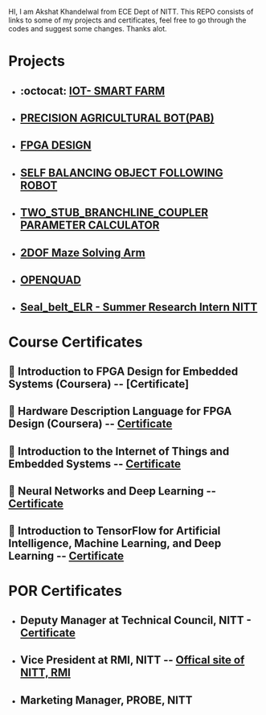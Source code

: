 HI, I am Akshat Khandelwal from ECE Dept of NITT.
This REPO consists of links to some of my projects and certificates, feel free to go through the codes and suggest some changes. Thanks alot.
# Projects
- ## :octocat: [IOT- SMART FARM](https://github.com/kakshat1205/IOT_Smart_Farm)

- ## [PRECISION AGRICULTURAL BOT(PAB)](https://github.com/kakshat1205/PAB)

- ## [FPGA DESIGN](https://github.com/kakshat1205/FPGA_Design)

- ## [SELF BALANCING OBJECT FOLLOWING ROBOT](https://github.com/kakshat1205/self-balancing-bot)

- ## [TWO_STUB_BRANCHLINE_COUPLER PARAMETER CALCULATOR](https://github.com/kakshat1205/Two_Stub_Branchline-Coupler)

- ## [2DOF Maze Solving Arm](https://github.com/kakshat1205/Genesis-19)

- ## [OPENQUAD](https://github.com/kakshat1205/openquad)

- ## [Seal_belt_ELR - Summer Research Intern NITT](https://github.com/kakshat1205/Seat_Belt_ELR)


# Course Certificates
 ## :scroll: Introduction to FPGA Design for Embedded Systems (Coursera) -- [Certificate]

 ## :scroll: Hardware Description Language for FPGA Design (Coursera) -- [Certificate](https://github.com/kakshat1205/Projects-Certificates/blob/main/FOLDER/Coursera%20JPCK58YCXD2S.pdf)

 ## :scroll: Introduction to the Internet of Things and Embedded Systems -- [Certificate](https://github.com/kakshat1205/Projects-Certificates/blob/main/FOLDER/Coursera%20H8X9NJYLJ85J.pdf)

 ## :scroll: Neural Networks and Deep Learning -- [Certificate](https://github.com/kakshat1205/Projects-Certificates/blob/main/FOLDER/Coursera%20Y7UC8AKRRR4J.pdf)

 ## :scroll: Introduction to TensorFlow for Artificial Intelligence, Machine Learning, and Deep Learning -- [Certificate](https://github.com/kakshat1205/Projects-Certificates/blob/main/FOLDER/Coursera%20859NHPKPHYEQ.pdf)


# POR Certificates
- ## Deputy Manager at Technical Council, NITT - [Certificate](https://github.com/kakshat1205/Projects-Certificates/blob/main/FOLDER/Akshat%20Khandelwal.pdf)


- ## Vice President at RMI, NITT -- [Offical site of NITT, RMI](http://rmi.nitt.edu/members.html)  

- ## Marketing Manager, PROBE, NITT




